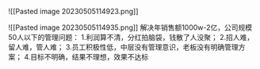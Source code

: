 ![[Pasted image 20230505114923.png]]

![[Pasted image 20230505114935.png]]
解决年销售额1000w-2亿，公司规模50人以下的管理问题：
1.利润算不清，分红拍脑袋，钱散了人没聚；
2.招人难，留人难，管人难；
3.员工积极性低，中层没有管理意识，老板没有明确管理方案；
4.目标不明确，结果不理想，效果不达标